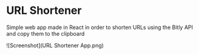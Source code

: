 # URL Shortener
Simple web app made in React in order to shorten URLs using the Bitly API and copy them to the clipboard

![Screenshot](URL Shortener App.png)
